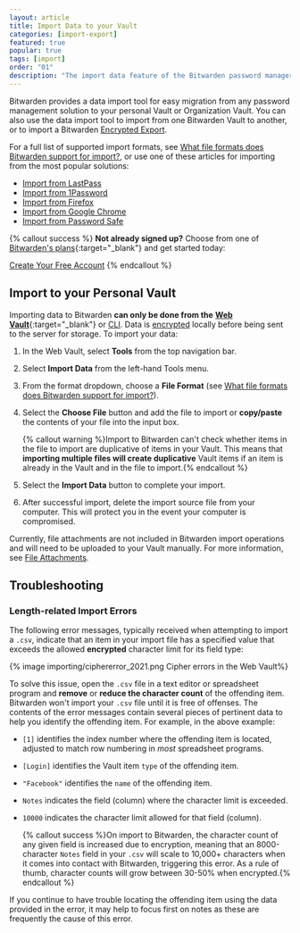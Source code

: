 ```yaml
---
layout: article
title: Import Data to your Vault
categories: [import-export]
featured: true
popular: true
tags: [import]
order: "01"
description: "The import data feature of the Bitwarden password manager enabled you to migrate items from a different password manager to your Personal or Organization Vault."
---
```


Bitwarden provides a data import tool for easy migration from any password management solution to your personal Vault or Organization Vault. You can also use the data import tool to import from one Bitwarden Vault to another, or to import a Bitwarden [Encrypted Export]({{site.baseurl}}/article/encrypted-export/).

For a full list of supported import formats, see [What file formats does Bitwarden support for import?]({{site.baseurl}}/article/import-faqs/#q-what-file-formats-does-bitwarden-support-for-import), or use one of these articles for importing from the most popular solutions:

- [Import from LastPass]({{site.baseurl}}/article/import-from-lastpass/)
- [Import from 1Password]({{site.baseurl}}/article/import-from-1password/)
- [Import from Firefox]({{site.baseurl}}/article/import-from-firefox/)
- [Import from Google Chrome]({{site.baseurl}}/article/import-from-chrome/)
- [Import from Password Safe]({{site.baseurl}}/article/import-from-passwordsafe/)

{% callout success %}
**Not already signed up?** Choose from one of [Bitwarden's plans](https://bitwarden.com/pricing/business/){:target="\_blank"} and get started today:

<a role="button" class="btn btn-primary" href="https://vault.bitwarden.com/#/register" target="blank">Create Your Free Account</a>
{% endcallout %}

## Import to your Personal Vault

Importing data to Bitwarden **can only be done from the** [**Web Vault**](https://vault.bitwarden.com){:target="\_blank"} or [CLI]({{site.baseurl}}/article/cli/#import). Data is [encrypted]({{site.baseurl}}/article/what-encryption-is-used/) locally before being sent to the server for storage. To import your data:

 1. In the Web Vault, select **Tools** from the top navigation bar.
 2. Select **Import Data** from the left-hand Tools menu.
 3. From the format dropdown, choose a **File Format** (see [What file formats does Bitwarden support for import?]({{site.baseurl}}/article/import-faqs/#q-what-file-formats-does-bitwarden-support-for-import)).

 5. Select the **Choose File** button and add the file to import or **copy/paste** the contents of your file into the input box.

    {% callout warning %}Import to Bitwarden can't check whether items in the file to import are duplicative of items in your Vault. This means that **importing multiple files will create duplicative** Vault items if an item is already in the Vault and in the file to import.{% endcallout %}
 6. Select the **Import Data** button to complete your import.
 7. After successful import, delete the import source file from your computer. This will protect you in the event your computer is compromised.

Currently, file attachments are not included in Bitwarden import operations and will need to be uploaded to your Vault manually. For more information, see [File Attachments]({{site.baseurl}}/article/attachments/#attach-a-file).

## Troubleshooting

### Length-related Import Errors

The following error messages, typically received when attempting to import a `.csv`, indicate that an item in your import file has a specified value that exceeds the allowed **encrypted** character limit for its field type:

{% image importing/ciphererror_2021.png Cipher errors in the Web Vault%}

To solve this issue, open the `.csv` file in a text editor or spreadsheet program and **remove** or **reduce the character count** of the offending item. Bitwarden won't import your `.csv` file until it is free of offenses. The contents of the error messages contain several pieces of pertinent data to help you identify the offending item. For example, in the above example:

- `[1]` identifies the index number where the offending item is located, adjusted to match row numbering in *most* spreadsheet programs.
- `[Login]` identifies the Vault item `type` of the offending item.
- `"Facebook"` identifies the `name` of the offending item.
- `Notes` indicates the field (column) where the character limit is exceeded.
- `10000` indicates the character limit allowed for that field (column).

   {% callout success %}On import to Bitwarden, the character count of any given field is increased due to encryption, meaning that an 8000-character `Notes` field in your `.csv` will scale to 10,000+ characters when it comes into contact with Bitwarden, triggering this error. As a rule of thumb, character counts will grow between 30-50% when encrypted.{% endcallout %}

If you continue to have trouble locating the offending item using the data provided in the error, it may help to focus first on notes as these are frequently the cause of this error.
